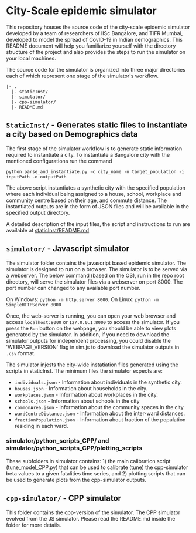 # City-Scale epidemic simulator

This repository houses the source code of the city-scale epidemic simulator developed by a team of researchers of IISc Bangalore, and TIFR Mumbai, developed to model the spread of CovID-19 in Indian demographics. This README document will help you familiarize yourself with the directory structure of the project and also provides the steps to run the simulator on your local machines. 

The source code for the simulator is organized into three major directories each of which represent one stage of the simulator's workflow.


```
|- .
  |- staticInst/
  |- simulator/  
  |- cpp-simulator/
  |- README.md
```


## `StaticInst/` - Generates static files to instantiate a city based on Demographics data
The first stage of the simulator workflow is to generate static information required to instantiate a city.  To instantiate a Bangalore city with the mentioned configurations run the command

```python parse_and_instantiate.py -c city_name -n target_population -i inputPath -o outputPath```

The above script instantiates a synthetic city with the specified population where each individual being assigned to a house, school, workplace and community centre based on their age, and commute distance. The instantiated outputs are in the form of JSON files and will be available in the specified output directory.

A detailed description of the input files, the script and instructions to run are available at [staticInst/README.md](https://bitbucket.org/iiscdsCov/markov_simuls/src/master/staticInst/README.md)

## `simulator/` - Javascript simulator

The simulator folder contains the javascript based epidemic simulator. The simulator is designed to run on a browser. The simulator is to be served via a webserver. The below command (based on the OS), run in the repo root directory, will serve the simulator files via a webserver on port 8000. The port number can changed to any available port number.

On Windows: `python -m http.server 8000`.
On Linux:   `python -m SimpleHTTPServer 8000`

Once, the web-server is running, you can open your web browser and access `localhost:8000` or `127.0.0.1:8000` to access the simulator. If you press the `Run` button on the webpage, you should be able to view plots generated by the simulator. In addition, if you need to download the simulator outputs for independent processing, you could disable the 'WEBPAGE_VERSION' flag in sim.js to download the simulator outputs in `.csv` format.

The simulator injests the city-wide instatiation files generated using the scripts in staticInst. The minimum files the simulator expects are:
 * `individuals.json` - Information about individuals in the synthetic city.
 * `houses.json` - Information about households in the city.
 * `workplaces.json` - Information about workplaces in the city.
 * `schools.json` - Information about schools in the city
 * `commonArea.json` - Information about the community spaces in the city
 * `wardCentreDistance.json` - Information about the inter-ward distances.
 * `fractionPopulation.json` - Information about fraction of the population residing in each ward.

### simulator/python_scripts_CPP/ and  simulator/python_scripts_CPP/plotting_scripts
These subfolders in simulator contains:  1) the main calibration script (tune_model_CPP.py) that can be used to calibrate (tune) the cpp-simulator beta values to a given fatalities time series, and 2) plotting scripts that can be used to generate plots from the cpp-simulator outputs.

## `cpp-simulator/` - CPP simulator
This folder contains the cpp-version of the simulator. The CPP simulator evolved from the JS simulator. Please read the README.md inside the folder for more details.